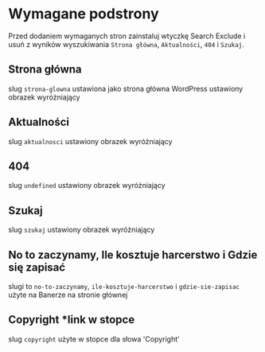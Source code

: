 # Wymagane podstrony

Przed dodaniem wymaganych stron zainstaluj wtyczkę Search Exclude i usuń z wyników wyszukiwania `Strona główna`, `Aktualności`, `404` i `Szukaj`.

## Strona główna

slug `strona-glowna`
ustawiona jako strona główna WordPress
ustawiony obrazek wyróżniający

## Aktualności

slug `aktualnosci`
ustawiony obrazek wyróżniający


## 404

slug `undefined`
ustawiony obrazek wyróżniający

## Szukaj

slug `szukaj`
ustawiony obrazek wyróżniający

## No to zaczynamy, Ile kosztuje harcerstwo i Gdzie się zapisać

slugi to `no-to-zaczynamy`, `ile-kosztuje-harcerstwo` i `gdzie-sie-zapisac`
użyte na Banerze na stronie głównej

## Copyright *link w stopce

slug `copyright`
użyte w stopce dla słowa 'Copyright'
